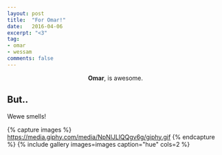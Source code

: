 ```yaml
---
layout: post
title:  "For Omar!"
date:   2016-04-06
excerpt: "<3"
tag:
- omar
- wessam
comments: false
---
```

    
<center> 
<b>Omar</b>, is awesome.
</center>

## But..
Wewe smells!

{% capture images %}
   https://media.giphy.com/media/NpNlJLlQQgv6g/giphy.gif
{% endcapture %}
{% include gallery images=images caption="hue" cols=2 %}
